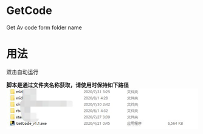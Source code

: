 # GetCode
Get Av code form folder name 

# 用法  
双击自动运行  

**脚本是通过文件夹名称获取，请使用时保持如下路径**  
![Image text](https://github.com/c4c-club/GetCode/blob/master/img/TIM%E6%88%AA%E5%9B%BE20200805223132.jpg)
